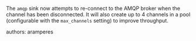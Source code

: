 The `amqp` sink now attempts to re-connect to the AMQP broker when the channel has been disconnected. It will also create up to 4 channels in a pool (configurable with the `max_channels` setting) to improve throughput.

authors: aramperes
